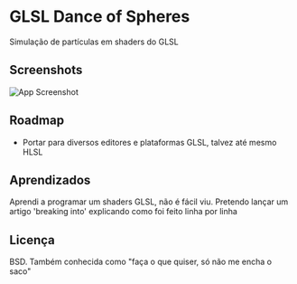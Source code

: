
# GLSL Dance of Spheres

Simulação de partículas em shaders do GLSL


## Screenshots

![App Screenshot](https://i.ibb.co/Rvp0kqN/screenshot.png)


## Roadmap

- Portar para diversos editores e plataformas GLSL, talvez até mesmo HLSL



## Aprendizados

Aprendi a programar um shaders GLSL, não é fácil viu. Pretendo lançar um artigo 'breaking into' explicando como foi feito linha por linha


## Licença

BSD. Também conhecida como "faça o que quiser, só não me encha o saco"


